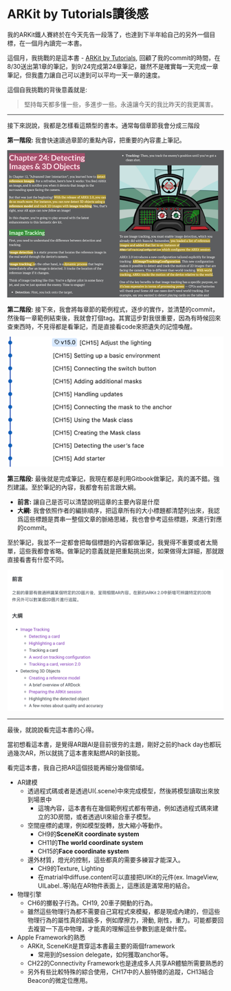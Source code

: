 # ARKit by Tutorials讀後感

我的ARKit鐵人賽終於在今天先告一段落了，也達到下半年給自己的另外一個目標，在一個月內讀完一本書。

這個月，我挑戰的是這本書 - [ARKit by Tutorials](https://store.raywenderlich.com/products/arkit-by-tutorials), 回顧了我的commit的時間，在8/30送出第1章的筆記，到9/24完成第24章筆記，雖然不是確實每一天完成一章筆記，但我盡力讓自己可以達到可以平均一天一章的速度。

這個自我挑戰的背後意義就是:

> 堅持每天都多懂一些，多進步一些。永遠讓今天的我比昨天的我更厲害。

------

接下來説說，我都是怎樣看這類型的書本。通常每個章節我會分成三階段

**第一階段:** 我會快速讀過章節的重點內容，把重要的內容畫上筆記。

![](../.gitbook/assets/187.png)

**第二階段:** 接下來，我會將每章節的範例程式，逐步的實作，並清楚的commit，然後每一章範例結束後，我就會打個tag。其實這步對我很重要，因為有時候回來查東西時，不見得都是看筆記，而是直接看code來把遺失的記憶喚醒。

![](../.gitbook/assets/188.png)

**第三階段:** 最後就是完成筆記，我現在都是利用Gitbook做筆記，真的滿不錯。強烈建議。至於筆記的內容，我都會有前言跟大綱。

- **前言:** 讓自己是否可以清楚說明這章的主要內容是什麼
- **大綱:** 我會依照作者的編排順序，把這章所有的大小標題都清楚列出來，我認爲這些標題是貫串一整個文章的脈絡思緒，我也會參考這些標題，來進行對應的commit。

至於筆記，我並不一定都會把每個標題的內容都做筆記，我覺得不重要或者太簡單，這些我都會省略。做筆記的意義就是把重點挑出來，如果做得太詳細，那就跟直接看書有什麼不同。

![](../.gitbook/assets/189.png)

------

最後，就說說看完這本書的心得。

當初想看這本書，是覺得AR跟AI是目前很夯的主題，剛好之前的hack day也都玩過幾次AR，所以就挑了這本書來點燃AR的新技能。

看完這本書，我自己把AR這個技能再細分幾個領域。

- AR建模
  - 透過程式碼或者是透過UI(.scene)中來完成模型，然後將模型讀取出來放到場景中
    - 這塊內容，這本書有在幾個範例程式都有帶過，例如透過程式碼來建立的3D房間，或者透過UI來組合車子模型。
  - 空間座標的處理，例如模型旋轉，放大縮小等動作。
    - CH9的**SceneKit coordinate system**
    - CH11的**The world coordinate system**
    - CH15的**Face coordinate system**
  - 還外材質，燈光的控制，這些都真的需要多練習才能深入。
    - CH9的Texture, Lighting
    - 在matrial中diffuse.content可以直接把UIKit的元件(ex. ImageView, UILabel..等)貼在AR物件表面上，這應該是滿常用的結合。
- 物理引擎
  - CH6的擲骰子行為。CH19, 20車子開動的行為。
  - 雖然這些物理行為都不需要自己寫程式來模擬，都是現成內建的，但這些物理行為的屬性真的超級多，例如摩擦力，滑動, 剛性，重力。可能都要回去複習一下高中物理，才能真的理解這些參數到底是做什麼。
- Apple Framework的熟悉
  - ARKit, SceneKit是貫穿這本書最主要的兩個framework
    - 常用到的session delegate，如何獲取anchor等。
  - CH22的Connectivity Framework也是達成多人共享AR體驗所需要熟悉的
  - 另外有些比較特殊的綜合使用，CH17中的人臉特徵的追蹤，CH13結合Beacon的微定位應用。